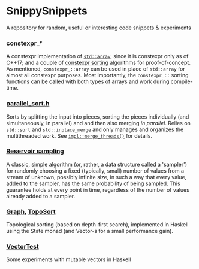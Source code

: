 # SnippySnippets
A repository for random, useful or interesting code snippets &amp; experiments

### constexpr_\*
A constexpr implementation of [`std::array`](https://github.com/Andreshk/SnippySnippets/blob/master/constexpr_array.h), since it is constexpr only as of C++17; and a couple of [constexpr sorting](https://github.com/Andreshk/SnippySnippets/blob/master/constexpr_sort.h) algorithms for proof-of-concept. As mentioned, `constexpr_::array` can be used in place of `std::array` for almost all constexpr purposes. Most importantly, the `constexpr_::` sorting functions can be called with both types of arrays and work during compile-time.
### [parallel_sort.h](https://github.com/Andreshk/SnippySnippets/blob/master/parallel_sort.h)
Sorts by splitting the input into pieces, sorting the pieces individually (and simultaneously, in parallel) and and then also merging _in parallel_. Relies on `std::sort` and `std::inplace_merge` and only manages and organizes the multithreaded work. See [`impl::merge_threads()`](https://github.com/Andreshk/SnippySnippets/blob/master/parallel_sort.h#L116) for details.
### [Reservoir sampling](https://github.com/Andreshk/SnippySnippets/blob/master/ReservoirSampling.hs)
A classic, simple algorithm (or, rather, a data structure called a 'sampler') for randomly choosing a fixed (typically, small) number of values from a stream of unknown, possibly infinite size, in such a way that every value, added to the sampler, has the same probability of being sampled. This guarantee holds at every point in time, regardless of the number of values already added to a sampler.
### [Graph](https://github.com/Andreshk/SnippySnippets/blob/master/Graph.hs), [TopoSort](https://github.com/Andreshk/SnippySnippets/blob/master/TopoSort.hs)
Topological sorting (based on depth-first search), implemented in Haskell using the State monad (and Vector-s for a small performance gain).
### [VectorTest](https://github.com/Andreshk/SnippySnippets/blob/master/VectorTest.hs)
Some experiments with mutable vectors in Haskell
